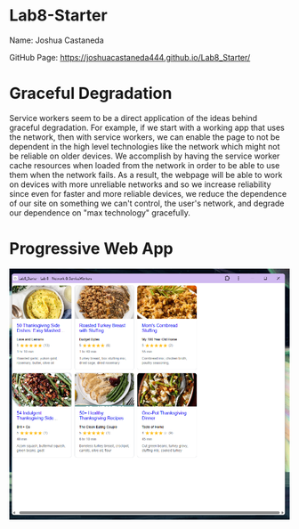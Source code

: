 # Lab8-Starter

Name: Joshua Castaneda

GitHub Page: https://joshuacastaneda444.github.io/Lab8_Starter/

# Graceful Degradation

Service workers seem to be a direct application of the ideas behind graceful degradation. For example, if we start with a working app that uses the network, then with service workers, we can enable the page to not be dependent in the high level technologies like the network which might not be reliable on older devices. We accomplish by having the service worker cache resources when loaded from the network in order to be able to use them when the network fails. As a result, the webpage will be able to work on devices with more unreliable networks and so we increase reliability since even for faster and more reliable devices, we reduce the dependence of our site on something we can't control, the user's network, and degrade our dependence on "max technology" gracefully. 

# Progressive Web App

![Progressive Web App Screenshot](pwa.png)